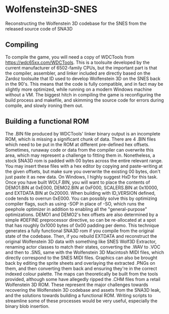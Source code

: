 # Wolfenstein3D-SNES
Reconstructing the Wolfenstein 3D codebase for the SNES from the released source code of SNA3D

## Compiling

To compile the game, you will need a copy of WDCTools from https://wdc65xx.com/WDCTools. This is a toolsuite developed by the current manufacturer of 6502-family CPUs, but the important part is that the compiler, assembler, and linker included are directly based on the Zardoz toolsuite that ID used to develop Wolfenstein 3D on the SNES back in the 90's. This means that the code is fully compatible, and in fact may be slightly more optimized, while running on a modern Windows machine without a VM. The biggest hitch in compiling the game is reconfiguring the build process and makefile, and skimming the source code for errors during compile, and slowly ironing them out.

## Building a functional ROM

The .BIN file produced by WDCTools' linker binary output is an incomplete ROM, which is missing a significant chunk of data. There are 4 .BIN files which need to be put in the ROM at different pre-defined hex offsets. Sometimes, runaway code or data from the compiler can overwrite this area, which may represent a challenge to fitting them in. Nonetheless, a stock SNA3D rom is padded with 00 bytes across the entire relevant range. You may insert these files with a hex editor by copying and paste-writing at the given offsets, but make sure you overwrite the existing 00 bytes, don't just paste it as new data. On Windows, I highly suggest HxD for this task. Once you have built WOLF.BIN, you will want to place the contents of DEMO1.BIN at 0xE000, DEMO2.BIN at 0xF000, SCALERS.BIN at 0x10000, and EXTDATA.BIN at 0x20000. When building with ID_VERSION defined, code tends to overrun 0xE000. You can possibly solve this by optimizing compiler flags, such as using -SOP in place of -SO, which runs the peephole optimizer in addition to enabling all the "general-purpose" optimizations. DEMO1 and DEMO2's hex offsets are also determined by a simple #DEFINE preprocessor directive, so can be re-allocated at a spot that has roughly 0x1000 bytes of 0x00 padding per demo. This technique generates a fully functional SNA3D rom if you compile from the original state of the codebase. Then, if you rebuild EXTDATA and reconstruct the original Wolfenstein 3D data with something like SNES Wolf3D Extractor, renaming actor classes to match their states, converting the .WAV to .VOC and then to .SNS, same with the Wolfenstein 3D Macintosh MIDI files, which directly correspond to the SNES MIDI files. Graphics can also be brought back by editing the sprite sheets and overlaying the extracted .PNGs on them, and then converting them back and ensuring they're in the correct indexed colour palette. The maps can theoretically be built from the tools provided, although some have allegedly ripped the .CHM files from a retail Wolfenstein 3D ROM. These represent the major challenges towards recovering the Wolfenstein 3D codebase and assets from the SNA3D leak, and the solutions towards building a functional ROM. Writing scripts to streamline some of these processes would be very useful, especially the binary blob insertion.
